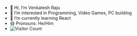- 👋 Hi, I’m Venkatesh Raju
- 👀 I’m interested in Programming, Video Games, PC building
- 🌱 I’m currently learning React
- 😄 Pronouns: He/Him
- ![Visitor Count](https://komarev.com/ghpvc/?username=venkateshraju04&color=blue)

<!---
venkateshraju04/venkateshraju04 is a ✨ special ✨ repository because its `README.md` (this file) appears on your GitHub profile.
You can click the Preview link to take a look at your changes.
--->
